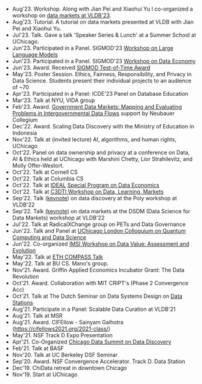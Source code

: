 - Aug'23. Workshop. Along with Jian Pei and Xiaohui Yu I co-organized a workshop
on [data markets at VLDB'23](https://sites.google.com/view/sdmvldb2023).
- Aug'23. Tutorial. A tutorial on data markets presented at VLDB with Jian Pei
and Xiaohui Yu.
- Jul'23. Talk. Gave a talk 'Speaker Series & Lunch' at a Summer School at
UChicago.
- Jun'23. Participated in a Panel. SIGMOD'23 [Workshop on Large Language
Models](http://deem-workshop.org/)
- Jun'23. Participated in a Panel. SIGMOD'23 [Workshop on Data Economy](https://sites.google.com/view/data-economy-2023/)
- Jun'23. Award. Received [SIGMOD Test-of-Time Award](https://sigmod.org/sigmod-awards/sigmod-test-of-time-award/)
- May'23. Poster Session. Ethics, Fairness, Responsibility, and Privacy in Data
Science. Students present their individual projects to an audience of ~70
- Apr'23. Participated in a Panel: ICDE'23 Panel on Database Education 
- Mar'23. Talk at NYU, VIDA group
- Feb'23. Award. [Government Data Markets: Mapping and Evaluating Problems in Intergovernmental Data Flows]( https://neubauercollegium.uchicago.edu/news/neubauer-collegium-announces-new-research-projects-for-2023-24) support by Neubauer Collegium
- Dec'22. Award. Scaling Data Discovery with the Ministry of Education in Indonesia
- Nov'22. Talk at (invited lecture) AI, algorithms, and human rights, UChicago
- Oct'22. Panel on data ownership and privacy at a conference on Data, AI & Ethics held at UChicago with Marshini Chetty, Lior Strahilevitz, and Molly Offer-Westort.
- Oct'22. Talk at Cornell CS
- Oct'22. Talk at Columbia CS
- Oct'22. Talk at [IDEAL](https://www.ideal-institute.org) [Special Program on Data Economics](https://www.mccormick.northwestern.edu/computer-science/news-events/news/articles/2022/ideal-presents-a-special-program-on-data-economics.html)
- Oct'22. Talk at [C3DTI Workshop on Data, Learning, Markets](https://c3dti.ai/workshops/data-learning-markets/)
- Sep'22. Talk ([keynote](https://sites.google.com/view/poly22)) on data discovery at the Poly workshop at VLDB'22
- Sep'22. Talk [(keynote)](https://sites.google.com/view/dsdm2022/home#h.d7hboejqgk14) on data markets at the DSDM (Data Science for Data Markets) workshop at VLDB'22
- Jul'22. Talk at RadicalXChange group on PETs and Data Governance
- Jun'22. Talk and Panel at [UChicago London Colloquium on Quantum Computing and Data Science](https://ds.uchicago.edu/news/uchicago-london-colloquium-features-data-science-quantum-research/)
- Jun'22. Co-organized [IMSI Workshop on Data Value: Assessment and Evolution](https://www.imsi.institute/activities/data-value-assessment-and-evolution/)
- May'22. Talk at [ETH COMPASS Talk](https://systems.ethz.ch/research/compass/data-station--delegated--trustworthy--and-auditable-computation-.html)
- May'22. Talk at BU CS. Mano's group.
- Nov'21. Award. Griffin Applied Economics Incubator Grant: The Data Revolution
- Oct'21. Award. Collaboration with MIT CRIPT's (Phase 2 Convergence Acc) 
- Oct'21. Talk at The Dutch Seminar on Data Systems Design on [Data Stations](https://dsdsd.da.cwi.nl/past_talks/data-stations/)
- Aug'21. Participate in a Panel: Scalable Data Curation at VLDB'21
- Aug'21. Talk at MSR
- Aug'21. Award. CIFEllow - Sainyam Galhotra (https://cifellows2021.org/2021-class/)
- May'21. NSF Track D Expo Presentation
- Apr'21. Co-Organized [Chicago Data Summit on Data Discovery](https://datascience.uchicago.edu/events/chicago-data-discovery-virtual-summit/)
- Feb'21. Talk at BASF
- Nov'20. Talk at UC Berkeley DSF Seminar 
- Sep'20. Award. NSF Convergence Accelerator. Track D. Data Station
- Dec'19. ChiData retreat in downtown Chicago
- Nov'19. Start at UChicago
